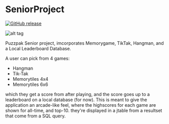 # SeniorProject

 [![GitHub release](https://img.shields.io/github/release/reprise5/SeniorProject.svg)](https://github.com/reprise5/SeniorProject/releases)
 


![alt tag](https://github.com/reprise5/SeniorProject/blob/master/src/PuzzPak/images/main-menu/PuzzPak%20Logo.png)

Puzzpak Senior project, imcorporates Memorygame, TikTak, Hangman, and a Local Leaderboard Database.

A user can pick from 4 games:
  * Hangman
  * Tik-Tak
  * Memorytiles 4x4
  * Memorytiles 6x6
  
which they get a score from after playing, and the score goes up to a leaderboard on a local database (for now).  This is meant to give the application an arcade-like feel, where the highscores for each game are shown for all-time, and top-10.  they're displayed in a jtable from a resultset that come from  a SQL query.
